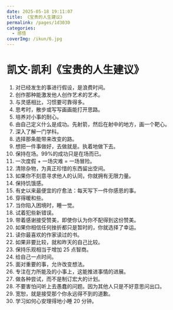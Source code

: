 ```yaml
---
date: 2025-05-18 19:11:07
title: 《宝贵的人生建议》
permalink: /pages/1d3030
categories:
  - 感悟
coverImg: /ikun/6.jpg
---
```



# 凯文·凯利《宝贵的人生建议》

1. 对已经发生的事进行假设，是浪费时间。  
2. 创作那种能激发他人创作艺术的艺术。  
3. 与灵感相比，习惯要可靠得多。  
4. 思考时，散步或写写画画能打开思路。  
5. 培养对小事的耐心。  
6. 由自己定义什么是成功。先射箭，然后在射中的地方，画一个靶心。  
7. 深入了解一门学科。  
8. 选择那条能带来改变的路。  
9. 想把一件事做好，去做就是。执着地做下去。  
10. 保持在场。99%的成功只是在场而已。  
11. 一次度假 + 一场灾难 = 一场冒险。  
12. 清除杂物，为真正珍惜的东西留出空间。  
13. 如果你不刻意寻求他人的认同，你就拥有无限力量。  
14. 保持饥饿感。  
15. 有史以来最便宜的疗愈法：每天写下一件你感恩的事。  
16. 穿得暖和些。  
17. 当你陷入困境时，睡一觉。  
18. 试着犯些新错误。  
19. 带着感谢接受赞美，即使你认为你不配得到这份赞美。  
20. 如果你相信任何挫折都只是暂时的，你就选择了幸运。  
21. 读你最喜欢的作家读过的书。  
22. 如果非要比较，就和昨天的自己比较。  
23. 保持乐观相当于增加 25 点智商。  
24. 给自己一点时间。  
25. 面对重要的事，允许改变想法。  
26. 专注在力所能及的小事上，这能推进事情的进展。  
27. 做各种尝试，而不是制订宏大的计划。  
28. 不要害怕问听上去愚蠢的问题。因为其他人只是不好意思问出口。  
29. 宽恕，就是接受那个你永远得不到的道歉。  
30. 学习如何心安理得地小睡 20 分钟。
